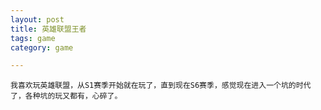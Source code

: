 ```yaml
---
layout: post
title: 英雄联盟王者
tags: game
category: game

---
```


	我喜欢玩英雄联盟，从S1赛季开始就在玩了，直到现在S6赛季，感觉现在进入一个坑的时代了，各种坑的玩又都有，心碎了。